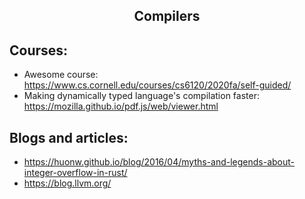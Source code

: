 <h2 align="center">Compilers</h2>

## Courses:
 * Awesome course: https://www.cs.cornell.edu/courses/cs6120/2020fa/self-guided/
 * Making dynamically typed language's compilation faster: https://mozilla.github.io/pdf.js/web/viewer.html

## Blogs and articles:
 * https://huonw.github.io/blog/2016/04/myths-and-legends-about-integer-overflow-in-rust/
 * https://blog.llvm.org/
